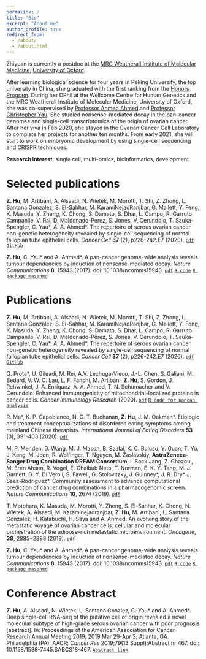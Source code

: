 ```yaml
---
permalink: /
title: "Bio"
excerpt: "About me"
author_profile: true
redirect_from: 
  - /about/
  - /about.html
---
```


Zhiyuan is currently a postdoc at the [MRC Weatherall Institute of Molecular Medicine](https://www.imm.ox.ac.uk), [University of Oxford](http://www.ox.ac.uk). 

After learning biological science for four years in Peking University, the top university in China, she graduated with the first ranking from the [Honors Program](http://web.bio.pku.edu.cn/UHPB/). During her DPhil at the Wellcome Centre for Human Genetics and the MRC Weatherall Institute of Molecular Medicine, University of Oxford, she was co-supervised by [Professor Ahmed Ahmed](https://www.imm.ox.ac.uk/people/ahmed-ahmed) and [Professor Christopher Yau](https://cwcyau.github.io). She studied nonsense-mediated decay in the pan-cancer genomes and single-cell transcriptomics of the origin of ovarian cancer. After her viva in Feb 2020, she stayed in the Ovarian Cancer Cell Laboratory to complete her projects for another ten months. From early 2021, she will start to work on embryonic development by using single-cell sequencing and CRISPR techniques.

**Research interest**: single cell, multi-omics, bioinformatics, development

Selected publications
======

__Z. Hu__, M. Artibani, A. Alsaadi, N. Wietek, M. Morotti, T. Shi, Z. Zhong, L. Santana Gonzalez, S. El-Sahhar, M. KaramiNejadRanjbar, G. Mallett, Y. Feng, K. Masuda, Y. Zheng, K. Chong, S. Damato, S. Dhar, L. Campo, R. Garruto Campanile, V. Rai, D. Maldonado-Perez, S. Jones, V. Cerundolo, T. Sauka-Spengler, C. Yau\*, A. A. Ahmed\*. The repertoire of serous ovarian cancer non-genetic heterogeneity revealed by single-cell sequencing of normal fallopian tube epithelial cells. *Cancer Cell* **37** (2), p226-242.E7 (2020).
[`pdf`](https://www.cell.com/cancer-cell/pdf/S1535-6108(20)30042-8.pdf)  [`GitHub`](https://zhiyhu.github.io/scFT-paper/)


__Z. Hu__, C. Yau\* and A. Ahmed\*. A pan-cancer genome-wide analysis reveals tumour dependencies by induction of nonsense-mediated decay. *Nature Communications* **8**, 15943 (2017). doi: 10.1038/ncomms15943. [`pdf`](https://www.nature.com/articles/ncomms15943)  [`R code`](https://github.com/zhiyhu/NMD-paper)  [`R package masonmd`](https://github.com/zhiyhu/masonmd)


Publications
======

__Z. Hu__, M. Artibani, A. Alsaadi, N. Wietek, M. Morotti, T. Shi, Z. Zhong, L. Santana Gonzalez, S. El-Sahhar, M. KaramiNejadRanjbar, G. Mallett, Y. Feng, K. Masuda, Y. Zheng, K. Chong, S. Damato, S. Dhar, L. Campo, R. Garruto Campanile, V. Rai, D. Maldonado-Perez, S. Jones, V. Cerundolo, T. Sauka-Spengler, C. Yau\*, A. A. Ahmed\*. The repertoire of serous ovarian cancer non-genetic heterogeneity revealed by single-cell sequencing of normal fallopian tube epithelial cells. *Cancer Cell* **37** (2), p226-242.E7 (2020).
[`pdf`](https://www.cell.com/cancer-cell/pdf/S1535-6108(20)30042-8.pdf)  [`GitHub`](https://zhiyhu.github.io/scFT-paper/)


G. Prota\*, U. Gileadi, M. Rei, A.V. Lechuga-Vieco, J.-L. Chen, S. Galiani, M. Bedard, V. W. C. Lau, L. F. Fanchi, M. Artibani, __Z. Hu__, S. Gordon, J. Rehwinkel, J. A. Enríquez, A. A. Ahmed, T. N. Schumacher and V. Cerundolo. Enhanced immunogenicity of mitochondrial-localized proteins in cancer cells. *Cancer Immunology Research* (2020).
[`pdf`](https://cancerimmunolres.aacrjournals.org/content/early/2020/03/19/2326-6066.CIR-19-0467.full-text.pdf) [`R code for pancan analysis`](https://github.com/zhiyhu/mito-mut-pancan)


R. Ma\*, K. P. Capobianco, N. C. T. Buchanan, __Z. Hu__, J. M. Oakman\*. Etiologic and treatment conceptualizations of disordered eating symptoms among mainland Chinese therapists. *International Journal of Eating Disorders* **53** (3), 391-403 (2020). [`pdf`](https://www.researchgate.net/profile/Nicole_Buchanan/publication/337486748_Etiologic_and_treatment_conceptualizations_of_disordered_eating_symptoms_among_mainland_Chinese_therapists/links/5ddc1d2e299bf10c5a333d2e/Etiologic-and-treatment-conceptualizations-of-disordered-eating-symptoms-among-mainland-Chinese-therapists.pdf)


M. P. Menden, D. Wang, M. J. Mason, B. Szalai, K. C. Bulusu, Y. Guan, T. Yu, J. Kang, M. Jeon, R. Wolfinger, T. Nguyen, M. Zaslavskiy, __AstraZeneca-Sanger Drug Combination DREAM Consortium__, I. Sock Jang, Z. Ghazoui, M. Eren Ahsen, R. Vogel, E. Chaibub Neto, T. Norman, E. K. Y. Tang, M.
J. Garnett, G. Y. Di Veroli, S. Fawell, G. Stolovitzky, J. Guinney\*, J. R. Dry\* J. Saez-Rodriguez\*. Community assessment to advance computational prediction of cancer drug combinations in a pharmacogenomic screen. *Nature Communications* **10**, 2674 (2019). [`pdf`](https://www.nature.com/articles/s41467-019-09799-2)


T. Motohara, K. Masuda, M. Morotti, Y. Zheng, S. El-Sahhar, K. Chong, N. Wietek, A. Alsaadi, M. Karaminejadranjbar, __Z. Hu__, M. Artibani, L. Santana Gonzalez, H. Katabuchi, H. Saya and A. Ahmed. An evolving story of the metastatic voyage of ovarian cancer cells: cellular and molecular orchestration of the adipose-rich metastatic microenvironment. *Oncogene*, **38**, 2885−2898 (2019). [`pdf`](https://www.nature.com/articles/s41388-018-0637-x)


__Z. Hu__, C. Yau\* and A. Ahmed\*. A pan-cancer genome-wide analysis reveals tumour dependencies by induction of nonsense-mediated decay. *Nature Communications* **8**, 15943 (2017). doi: 10.1038/ncomms15943. [`pdf`](https://www.nature.com/articles/ncomms15943)  [`R code`](https://github.com/zhiyhu/NMD-paper)  [`R package masonmd`](https://github.com/zhiyhu/masonmd)



Conference Abstract
======
__Z. Hu__, A. Alsaadi, N. Wietek, L. Santana Gonzlez, C. Yau\* and A. Ahmed\*. Deep single-cell RNA-seq of the putative cell of origin revealed a novel molecular subtype of high-grade serous ovarian cancer with poor prognosis [abstract]. In: Proceedings of the American Association for Cancer Research Annual Meeting 2019; 2019 Mar 29-Apr 3; Atlanta, GA. Philadelphia (PA): AACR; *Cancer Res* 2019;79(13 Suppl):Abstract nr 467. doi: 10.1158/1538-7445.SABCS18-467. [`Abstract link`](https://cancerres.aacrjournals.org/content/79/13_Supplement/467)
